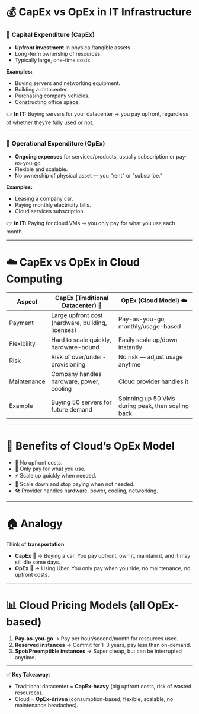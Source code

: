 # 💰 **CapEx vs OpEx in IT Infrastructure**

### 📌 **Capital Expenditure (CapEx)**

* **Upfront investment** in physical/tangible assets.
* Long-term ownership of resources.
* Typically large, one-time costs.

**Examples:**

* Buying servers and networking equipment.
* Building a datacenter.
* Purchasing company vehicles.
* Constructing office space.

👉 **In IT:** Buying servers for your datacenter → you pay upfront, regardless of whether they’re fully used or not.

---

### 📌 **Operational Expenditure (OpEx)**

* **Ongoing expenses** for services/products, usually subscription or pay-as-you-go.
* Flexible and scalable.
* No ownership of physical asset — you “rent” or “subscribe.”

**Examples:**

* Leasing a company car.
* Paying monthly electricity bills.
* Cloud services subscription.

👉 **In IT:** Paying for cloud VMs → you only pay for what you use each month.

---

# ☁️ **CapEx vs OpEx in Cloud Computing**

| Aspect      | **CapEx (Traditional Datacenter)** 🏢             | **OpEx (Cloud Model)** ☁️                         |
| ----------- | ------------------------------------------------- | ------------------------------------------------- |
| Payment     | Large upfront cost (hardware, building, licenses) | Pay-as-you-go, monthly/usage-based                |
| Flexibility | Hard to scale quickly, hardware-bound             | Easily scale up/down instantly                    |
| Risk        | Risk of over/under-provisioning                   | No risk — adjust usage anytime                    |
| Maintenance | Company handles hardware, power, cooling          | Cloud provider handles it                         |
| Example     | Buying 50 servers for future demand               | Spinning up 50 VMs during peak, then scaling back |

---

# 🎯 **Benefits of Cloud’s OpEx Model**

* 🚫 No upfront costs.
* 💸 Only pay for what you use.
* ⚡ Scale up quickly when needed.
* 🔻 Scale down and stop paying when not needed.
* 🛠️ Provider handles hardware, power, cooling, networking.

---

# 🏠 **Analogy**

Think of **transportation**:

* **CapEx** 🚗 → Buying a car. You pay upfront, own it, maintain it, and it may sit idle some days.
* **OpEx** 🚕 → Using Uber. You only pay when you ride, no maintenance, no upfront costs.

---

# 📊 **Cloud Pricing Models (all OpEx-based)**

1. **Pay-as-you-go** → Pay per hour/second/month for resources used.
2. **Reserved instances** → Commit for 1–3 years, pay less than on-demand.
3. **Spot/Preemptible instances** → Super cheap, but can be interrupted anytime.

---

✅ **Key Takeaway**:

* Traditional datacenter = **CapEx-heavy** (big upfront costs, risk of wasted resources).
* Cloud = **OpEx-driven** (consumption-based, flexible, scalable, no maintenance headaches).
